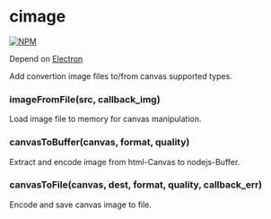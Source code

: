 cimage
=======
[![NPM](https://nodei.co/npm/react-native-eximage.png)](https://nodei.co/npm/react-native-eximage/)

Depend on [Electron](https://electron.atom.io/)

Add convertion image files to/from canvas supported types.


### imageFromFile(src, callback_img)
Load image file to memory for canvas manipulation.

### canvasToBuffer(canvas, format, quality)
Extract and encode image from html-Canvas to nodejs-Buffer.

### canvasToFile(canvas, dest, format, quality, callback_err)
Encode and save canvas image to file.

